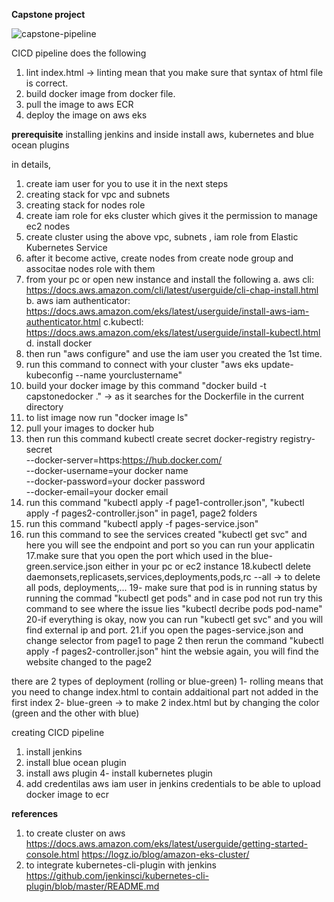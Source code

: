**Capstone project**


![capstone-pipeline](https://user-images.githubusercontent.com/19814105/80289721-c3bfb900-8740-11ea-82b8-30d69647e16f.PNG)

CICD pipeline does the following 
1. lint index.html -> linting mean that you make sure that syntax of html file is correct.
2. build docker image from docker file.
3. pull the image to aws ECR
4. deploy the image on aws eks

**prerequisite**
installing jenkins and inside install aws, kubernetes and blue ocean plugins

in details,
1. create iam user for you to use it in the next steps
2. creating stack for vpc and subnets 
3. creating stack for nodes role
4. create iam role for eks cluster which gives it the permission to manage ec2 nodes
5. create cluster using the above vpc, subnets , iam role from Elastic Kubernetes Service
6. after it become active, create nodes from create node group and associtae nodes role with them
7. from your pc or open new instance and install the following
a. aws cli: https://docs.aws.amazon.com/cli/latest/userguide/cli-chap-install.html 
b. aws iam authenticator: https://docs.aws.amazon.com/eks/latest/userguide/install-aws-iam-authenticator.html
c.kubectl: https://docs.aws.amazon.com/eks/latest/userguide/install-kubectl.html
d. install docker
8. then run "aws configure" and use the iam user you created the 1st time.
9. run this command to connect with your cluster "aws eks update-kubeconfig --name yourclustername"
10. build your docker image by this command "docker build -t capstonedocker ."  -> as it searches for the Dockerfile in the current directory
11. to list image now run "docker image ls"
12. pull your images to docker hub
13. then run this command 
kubectl create secret docker-registry registry-secret \
--docker-server=https:https://hub.docker.com/ \
--docker-username=your docker name \
--docker-password=your docker password \
--docker-email=your docker email
14. run this command "kubectl apply -f page1-controller.json", "kubectl apply -f pages2-controller.json" in page1, page2 folders
15. run this command "kubectl apply -f pages-service.json"  
16. run this command to see the services created  "kubectl get svc" and here you will see the endpoint and port so you can run your applicatin
17.make sure that you open the port which used in the blue-green.service.json either in your pc or ec2 instance
18.kubectl delete daemonsets,replicasets,services,deployments,pods,rc --all -> to delete all pods, deployments,... 
19- make sure that pod is in running status by running the commad "kubectl get pods" and in case pod not run try this command to see where the issue lies "kubectl decribe pods pod-name"
20-if everything is okay, now you can run "kubectl get svc" and you will find external ip and port.
21.if you open the pages-service.json and change selector from page1 to page 2 then rerun the command "kubectl apply -f pages2-controller.json" hint the websie again, you will find the website changed to the page2


there are 2 types of deployment (rolling or blue-green)
1- rolling means that you need to change index.html to contain addaitional part not added in the first index
2- blue-green -> to make 2 index.html but by changing the color (green and the other with blue)





creating CICD pipeline
1. install jenkins 
2. install blue ocean plugin 
3. install aws plugin 
4- install kubernetes plugin
5. add credentilas aws iam user in jenkins credentials to be able to upload docker image to ecr



**references**
1. to create cluster on aws
https://docs.aws.amazon.com/eks/latest/userguide/getting-started-console.html
https://logz.io/blog/amazon-eks-cluster/
2. to integrate kubernetes-cli-plugin with jenkins
 https://github.com/jenkinsci/kubernetes-cli-plugin/blob/master/README.md




